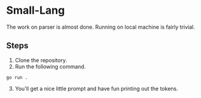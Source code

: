 # Small-Lang

The work on parser is almost done. Running on local machine is fairly trivial.

## Steps

1. Clone the repository.
2. Run the following command.

```
go run .
```

3. You'll get a nice little prompt and have fun printing out the tokens.
